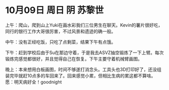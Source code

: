 # 10月09日 周日 阴 苏黎世

上午：爬山，爬到山上Yuki在画水彩我们三位男生在聊天。Kevin的薯片很好吃，同行的银行工作大哥很厉害，不过风景和遗迹的确一般。中午：没有正经吃饭，只吃了点剩菜，结果下午有点饿。下午：赶到学校后由于Su在那边守着，于是我去ASVZ抽空锻炼了一下上臂。每次锻炼完感觉都很好，并且觉得自己在恢复。下午主要守着机械臂画图。晚上：本来想用白板画图，时间不够遂打消念头。工具头也3D打印好了，还没组装完毕就赶10点多的车回来了。回来感觉小累，但相比生病的累这都不算啥。愿：明天病好全！goodnight

